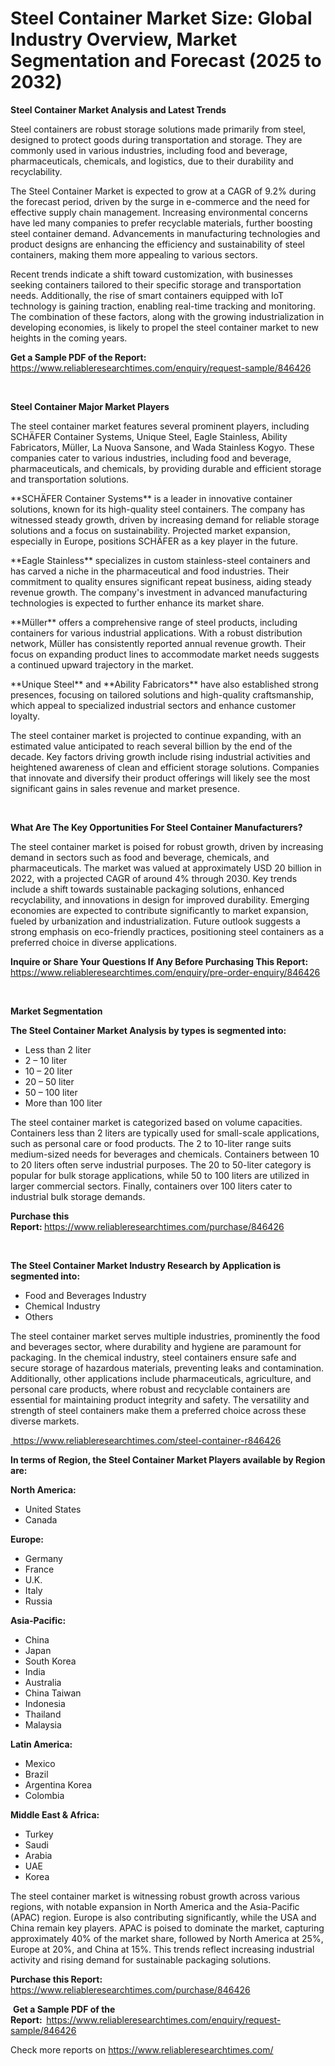<p><h1>Steel Container Market Size: Global Industry Overview, Market Segmentation and Forecast (2025 to 2032)</h1></p><p><strong>Steel Container Market Analysis and Latest Trends</strong></p>
<p><p>Steel containers are robust storage solutions made primarily from steel, designed to protect goods during transportation and storage. They are commonly used in various industries, including food and beverage, pharmaceuticals, chemicals, and logistics, due to their durability and recyclability. </p><p>The Steel Container Market is expected to grow at a CAGR of 9.2% during the forecast period, driven by the surge in e-commerce and the need for effective supply chain management. Increasing environmental concerns have led many companies to prefer recyclable materials, further boosting steel container demand. Advancements in manufacturing technologies and product designs are enhancing the efficiency and sustainability of steel containers, making them more appealing to various sectors. </p><p>Recent trends indicate a shift toward customization, with businesses seeking containers tailored to their specific storage and transportation needs. Additionally, the rise of smart containers equipped with IoT technology is gaining traction, enabling real-time tracking and monitoring. The combination of these factors, along with the growing industrialization in developing economies, is likely to propel the steel container market to new heights in the coming years.</p></p>
<p><strong>Get a Sample PDF of the Report:&nbsp;</strong> <a href="https://www.reliableresearchtimes.com/enquiry/request-sample/846426?utm_campaign=3317&utm_medium=2&utm_source=Github&utm_content=ia&utm_term=04042025&utm_id=steel-container">https://www.reliableresearchtimes.com/enquiry/request-sample/846426</a></p>
<p>&nbsp;</p>
<p><strong>Steel Container Major Market Players</strong></p>
<p><p>The steel container market features several prominent players, including SCHÄFER Container Systems, Unique Steel, Eagle Stainless, Ability Fabricators, Müller, La Nuova Sansone, and Wada Stainless Kogyo. These companies cater to various industries, including food and beverage, pharmaceuticals, and chemicals, by providing durable and efficient storage and transportation solutions.</p><p>**SCHÄFER Container Systems** is a leader in innovative container solutions, known for its high-quality steel containers. The company has witnessed steady growth, driven by increasing demand for reliable storage solutions and a focus on sustainability. Projected market expansion, especially in Europe, positions SCHÄFER as a key player in the future.</p><p>**Eagle Stainless** specializes in custom stainless-steel containers and has carved a niche in the pharmaceutical and food industries. Their commitment to quality ensures significant repeat business, aiding steady revenue growth. The company's investment in advanced manufacturing technologies is expected to further enhance its market share.</p><p>**Müller** offers a comprehensive range of steel products, including containers for various industrial applications. With a robust distribution network, Müller has consistently reported annual revenue growth. Their focus on expanding product lines to accommodate market needs suggests a continued upward trajectory in the market.</p><p>**Unique Steel** and **Ability Fabricators** have also established strong presences, focusing on tailored solutions and high-quality craftsmanship, which appeal to specialized industrial sectors and enhance customer loyalty.</p><p>The steel container market is projected to continue expanding, with an estimated value anticipated to reach several billion by the end of the decade. Key factors driving growth include rising industrial activities and heightened awareness of clean and efficient storage solutions. Companies that innovate and diversify their product offerings will likely see the most significant gains in sales revenue and market presence.</p></p>
<p>&nbsp;</p>
<p><strong>What Are The Key Opportunities For Steel Container Manufacturers?</strong></p>
<p><p>The steel container market is poised for robust growth, driven by increasing demand in sectors such as food and beverage, chemicals, and pharmaceuticals. The market was valued at approximately USD 20 billion in 2022, with a projected CAGR of around 4% through 2030. Key trends include a shift towards sustainable packaging solutions, enhanced recyclability, and innovations in design for improved durability. Emerging economies are expected to contribute significantly to market expansion, fueled by urbanization and industrialization. Future outlook suggests a strong emphasis on eco-friendly practices, positioning steel containers as a preferred choice in diverse applications.</p></p>
<p><strong>Inquire or Share Your Questions If Any Before Purchasing This Report:</strong> <a href="https://www.reliableresearchtimes.com/enquiry/pre-order-enquiry/846426?utm_campaign=3317&utm_medium=2&utm_source=Github&utm_content=ia&utm_term=04042025&utm_id=steel-container">https://www.reliableresearchtimes.com/enquiry/pre-order-enquiry/846426</a></p>
<p>&nbsp;</p>
<p><strong>Market Segmentation</strong></p>
<p><strong>The Steel Container Market Analysis by types is segmented into:</strong></p>
<p><ul><li>Less than 2 liter</li><li>2 – 10 liter</li><li>10 – 20 liter</li><li>20 – 50 liter</li><li>50 – 100 liter</li><li>More than 100 liter</li></ul></p>
<p><p>The steel container market is categorized based on volume capacities. Containers less than 2 liters are typically used for small-scale applications, such as personal care or food products. The 2 to 10-liter range suits medium-sized needs for beverages and chemicals. Containers between 10 to 20 liters often serve industrial purposes. The 20 to 50-liter category is popular for bulk storage applications, while 50 to 100 liters are utilized in larger commercial sectors. Finally, containers over 100 liters cater to industrial bulk storage demands.</p></p>
<p><strong>Purchase this Report:&nbsp;</strong><a href="https://www.reliableresearchtimes.com/purchase/846426?utm_campaign=3317&utm_medium=2&utm_source=Github&utm_content=ia&utm_term=04042025&utm_id=steel-container">https://www.reliableresearchtimes.com/purchase/846426</a></p>
<p>&nbsp;</p>
<p><strong>The Steel Container Market Industry Research by Application is segmented into:</strong></p>
<p><ul><li>Food and Beverages Industry</li><li>Chemical Industry</li><li>Others</li></ul></p>
<p><p>The steel container market serves multiple industries, prominently the food and beverages sector, where durability and hygiene are paramount for packaging. In the chemical industry, steel containers ensure safe and secure storage of hazardous materials, preventing leaks and contamination. Additionally, other applications include pharmaceuticals, agriculture, and personal care products, where robust and recyclable containers are essential for maintaining product integrity and safety. The versatility and strength of steel containers make them a preferred choice across these diverse markets.</p></p>
<p><a href="https://www.reliableresearchtimes.com/steel-container-r846426?utm_campaign=3317&utm_medium=2&utm_source=Github&utm_content=ia&utm_term=04042025&utm_id=steel-container">&nbsp;https://www.reliableresearchtimes.com/steel-container-r846426</a></p>
<p><strong>In terms of Region, the Steel Container Market Players available by Region are:</strong></p>
<p>
    <p> <strong> North America: </strong>
        <ul>
            <li>United States</li>
            <li>Canada</li>
        </ul>
        </p> 
    <p> <strong> Europe: </strong>
        <ul>
            <li>Germany</li>
            <li>France</li>
            <li>U.K.</li>
            <li>Italy</li>
            <li>Russia</li>
        </ul>
        </p> 
    <p> <strong> Asia-Pacific: </strong>
        <ul>
            <li>China</li>
            <li>Japan</li>
            <li>South Korea</li>
            <li>India</li>
            <li>Australia</li>
            <li>China Taiwan</li>
            <li>Indonesia</li>
            <li>Thailand</li>
            <li>Malaysia</li>
        </ul>
        </p> 
    <p> <strong> Latin America: </strong>
        <ul>
            <li>Mexico</li>
            <li>Brazil</li>
            <li>Argentina Korea</li>
            <li>Colombia</li>
        </ul>
        </p> 
    <p> <strong> Middle East & Africa: </strong>
        <ul>
            <li>Turkey</li>
            <li>Saudi</li>
            <li>Arabia</li>
            <li>UAE</li>
            <li>Korea</li>
        </ul>
    </p>
    </p>
<p><p>The steel container market is witnessing robust growth across various regions, with notable expansion in North America and the Asia-Pacific (APAC) region. Europe is also contributing significantly, while the USA and China remain key players. APAC is poised to dominate the market, capturing approximately 40% of the market share, followed by North America at 25%, Europe at 20%, and China at 15%. This trends reflect increasing industrial activity and rising demand for sustainable packaging solutions.</p></p>
<p><strong>Purchase this Report: </strong><a href="https://www.reliableresearchtimes.com/purchase/846426?utm_campaign=3317&utm_medium=2&utm_source=Github&utm_content=ia&utm_term=04042025&utm_id=steel-container">https://www.reliableresearchtimes.com/purchase/846426</a></p>
<p>&nbsp;<strong>Get a Sample PDF of the Report:&nbsp;&nbsp;</strong><a href="https://www.reliableresearchtimes.com/enquiry/request-sample/846426?utm_campaign=3317&utm_medium=2&utm_source=Github&utm_content=ia&utm_term=04042025&utm_id=steel-container">https://www.reliableresearchtimes.com/enquiry/request-sample/846426</a></p>
<p><strong></strong></p>
<p>Check more reports on <a href="https://www.reliableresearchtimes.com/?utm_campaign=3317&utm_medium=2&utm_source=Github&utm_content=ia&utm_term=04042025&utm_id=steel-container">https://www.reliableresearchtimes.com/</a></p>